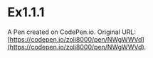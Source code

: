 # Ex1.1.1

A Pen created on CodePen.io. Original URL: [https://codepen.io/zoli8000/pen/NWgWWVd](https://codepen.io/zoli8000/pen/NWgWWVd).



